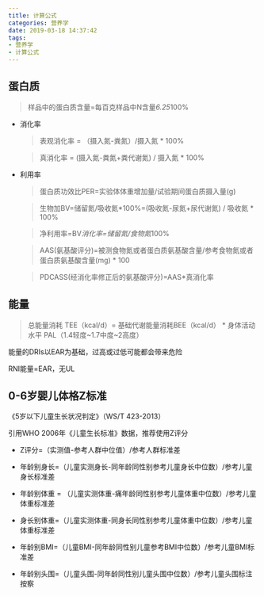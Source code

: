 ```yaml
---
title: 计算公式
categories: 营养学
date: 2019-03-18 14:37:42
tags:
- 营养学
- 计算公式
---
```


## 蛋白质

>  样品中的蛋白质含量=每百克样品中N含量*6.25*100%

- 消化率

    > 表观消化率 = （摄入氮-粪氮）/摄入氮 * 100%

    > 真消化率 = (摄入氮-粪氮+粪代谢氮) / 摄入氮 * 100%

- 利用率

    > 蛋白质功效比PER=实验体体重增加量/试验期间蛋白质摄入量(g)

    > 生物加BV=储留氮/吸收氮*100%=(吸收氮-尿氮+尿代谢氮) / 吸收氮 * 100%

    > 净利用率=BV*消化率=储留氮/食物氮*100%

    > AAS(氨基酸评分)=被测食物氮或者蛋白质氨基酸含量/参考食物氮或者蛋白质氨基酸含量(mg) * 100

    > PDCASS(经消化率修正后的氨基酸评分)=AAS*真消化率


## 能量

> 总能量消耗 TEE（kcal/d）= 基础代谢能量消耗BEE（kcal/d） * 身体活动水平 PAL（1.4轻度~1.7中度~2高度）

能量的DRIs以EAR为基础，过高或过低可能都会带来危险

RNI能量=EAR，无UL

## 0-6岁婴儿体格Z标准
《5岁以下儿童生长状况判定》（WS/T 423-2013）

引用WHO 2006年《儿童生长标准》数据，推荐使用Z评分

- Z评分=（实测值-参考人群中位值）/参考人群标准差

- 年龄别身长=（儿童实测身长-同年龄同性别参考儿童身长中位数）/参考儿童身长标准差

- 年龄别体重 = （儿童实测体重-痛年龄同性别参考儿童体重中位数）/参考儿童体重标准差

- 身长别体重=（儿童实测体重-同身长同性别参考儿童体重中位数）/参考儿童体重标准差

- 年龄别BMI=（儿童BMI-同年龄同性别儿童参考BMI中位数）/参考儿童BMI标准差

- 年龄别头围=（儿童头围-同年龄同性别儿童头围中位数）/参考儿童头围标注按察